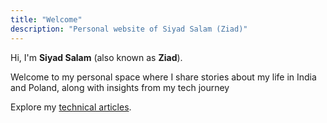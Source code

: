 ```yaml
---
title: "Welcome"
description: "Personal website of Siyad Salam (Ziad)"
---
```


Hi, I'm **Siyad Salam** (also known as **Ziad**).

Welcome to my personal space where I share stories about my life in India and Poland, along with insights from my tech journey

Explore my [technical articles](/posts/tech-logs).
